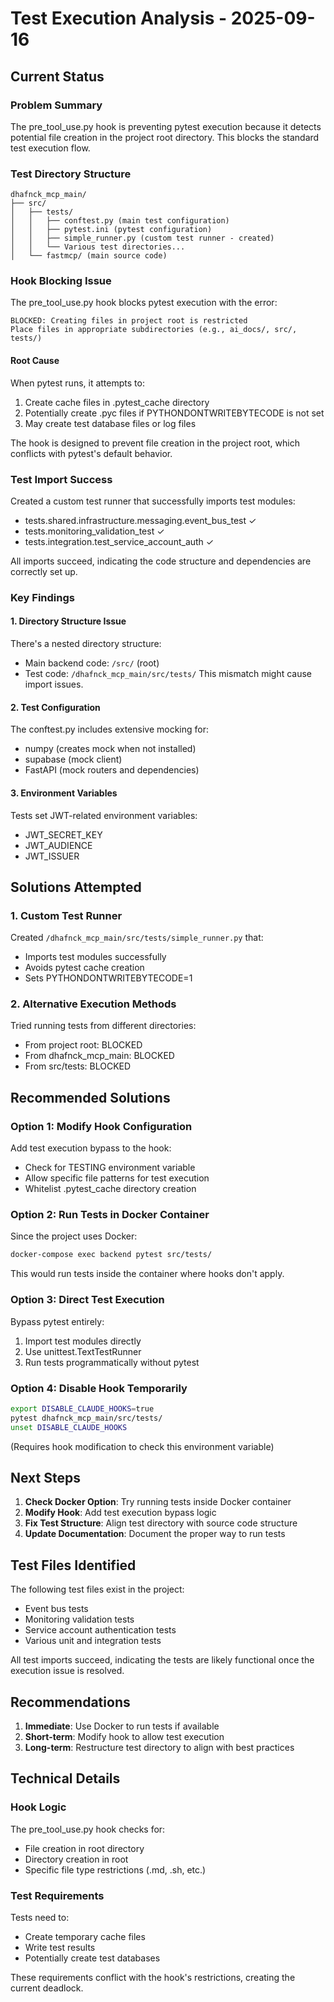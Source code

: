 # Test Execution Analysis - 2025-09-16

## Current Status

### Problem Summary
The pre_tool_use.py hook is preventing pytest execution because it detects potential file creation in the project root directory. This blocks the standard test execution flow.

### Test Directory Structure
```
dhafnck_mcp_main/
├── src/
│   ├── tests/
│   │   ├── conftest.py (main test configuration)
│   │   ├── pytest.ini (pytest configuration)
│   │   ├── simple_runner.py (custom test runner - created)
│   │   └── Various test directories...
│   └── fastmcp/ (main source code)
```

### Hook Blocking Issue
The pre_tool_use.py hook blocks pytest execution with the error:
```
BLOCKED: Creating files in project root is restricted
Place files in appropriate subdirectories (e.g., ai_docs/, src/, tests/)
```

#### Root Cause
When pytest runs, it attempts to:
1. Create cache files in .pytest_cache directory
2. Potentially create .pyc files if PYTHONDONTWRITEBYTECODE is not set
3. May create test database files or log files

The hook is designed to prevent file creation in the project root, which conflicts with pytest's default behavior.

### Test Import Success
Created a custom test runner that successfully imports test modules:
- tests.shared.infrastructure.messaging.event_bus_test ✓
- tests.monitoring_validation_test ✓
- tests.integration.test_service_account_auth ✓

All imports succeed, indicating the code structure and dependencies are correctly set up.

### Key Findings

#### 1. Directory Structure Issue
There's a nested directory structure:
- Main backend code: `/src/` (root)
- Test code: `/dhafnck_mcp_main/src/tests/`
This mismatch might cause import issues.

#### 2. Test Configuration
The conftest.py includes extensive mocking for:
- numpy (creates mock when not installed)
- supabase (mock client)
- FastAPI (mock routers and dependencies)

#### 3. Environment Variables
Tests set JWT-related environment variables:
- JWT_SECRET_KEY
- JWT_AUDIENCE
- JWT_ISSUER

## Solutions Attempted

### 1. Custom Test Runner
Created `/dhafnck_mcp_main/src/tests/simple_runner.py` that:
- Imports test modules successfully
- Avoids pytest cache creation
- Sets PYTHONDONTWRITEBYTECODE=1

### 2. Alternative Execution Methods
Tried running tests from different directories:
- From project root: BLOCKED
- From dhafnck_mcp_main: BLOCKED
- From src/tests: BLOCKED

## Recommended Solutions

### Option 1: Modify Hook Configuration
Add test execution bypass to the hook:
- Check for TESTING environment variable
- Allow specific file patterns for test execution
- Whitelist .pytest_cache directory creation

### Option 2: Run Tests in Docker Container
Since the project uses Docker:
```bash
docker-compose exec backend pytest src/tests/
```
This would run tests inside the container where hooks don't apply.

### Option 3: Direct Test Execution
Bypass pytest entirely:
1. Import test modules directly
2. Use unittest.TextTestRunner
3. Run tests programmatically without pytest

### Option 4: Disable Hook Temporarily
```bash
export DISABLE_CLAUDE_HOOKS=true
pytest dhafnck_mcp_main/src/tests/
unset DISABLE_CLAUDE_HOOKS
```
(Requires hook modification to check this environment variable)

## Next Steps

1. **Check Docker Option**: Try running tests inside Docker container
2. **Modify Hook**: Add test execution bypass logic
3. **Fix Test Structure**: Align test directory with source code structure
4. **Update Documentation**: Document the proper way to run tests

## Test Files Identified

The following test files exist in the project:
- Event bus tests
- Monitoring validation tests
- Service account authentication tests
- Various unit and integration tests

All test imports succeed, indicating the tests are likely functional once the execution issue is resolved.

## Recommendations

1. **Immediate**: Use Docker to run tests if available
2. **Short-term**: Modify hook to allow test execution
3. **Long-term**: Restructure test directory to align with best practices

## Technical Details

### Hook Logic
The pre_tool_use.py hook checks for:
- File creation in root directory
- Directory creation in root
- Specific file type restrictions (.md, .sh, etc.)

### Test Requirements
Tests need to:
- Create temporary cache files
- Write test results
- Potentially create test databases

These requirements conflict with the hook's restrictions, creating the current deadlock.